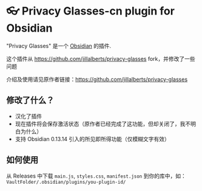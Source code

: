 # 👓 Privacy Glasses-cn plugin for Obsidian

"Privacy Glasses" 是一个 [Obsidian](http://obsidian.md) 的插件. 

这个插件从 https://github.com/jillalberts/privacy-glasses fork，并修改了一些问题

介绍及使用请见原作者链接：https://github.com/jillalberts/privacy-glasses

## 修改了什么？
- 汉化了插件
- 现在插件将会保存激活状态（原作者已经完成了这功能，但却关闭了，我不明白为什么）
- 支持 Obsidian 0.13.14 引入的所见即所得功能（仅模糊文字有效）

## 如何使用

从 Releases 中下载 `main.js`, `styles.css`, `manifest.json` 到你的库中，如：`VaultFolder/.obsidian/plugins/you-plugin-id/`

